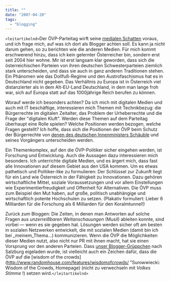 ```yaml
---
title: ""
date: "2007-04-20"
tags: 
  - "blogging"
---
```


`<leitartikelnd>`Der ÖVP-Parteitag wirft seine [medialen Schatten](http://futurezone.orf.at/it/stories/186880/ "ÖVP öffnet sich für Blogger") voraus, und ich frage mich, auf was ich dort als Blogger achten soll. Es kann ja nicht darum gehen, so zu berichten wie die anderen Medien. Für mich kommt erschwerend hinzu, dass ich kein gelernter Österreicher bin, sondern erst seit 2004 hier wohne. Mir ist erst langsam klar geworden, dass sich die österreichischen Parteien von ihren deutschen Schwesterparteien ziemlich stark unterscheiden, und dass sie auch in ganz anderen Traditionen stehen. Ein Phänomen wie das Dollfuß-Regime und den Austrofaschismus hat es in Deutschland nicht gegeben. Das Verhältnis zu Europa ist in Österreich viel distanzierter als in dem Alt-EU-Land Deutschland, in dem man lange froh war, sich auf Europa statt auf das 1000jährige Reich berufen zu können.

Worauf werde ich besonders achten? Da ich mich mit digitalen Medien und auch mit IT beschäftige, interessieren mich Themen mit Technikbezug: die Bürgerrechte im digitalen Zeitalter, das Problem der Urheberrechte und die Frage der "digitalen Kluft". Werden diese Themen auf dem Parteitag überhaupt eine Rolle spielen? Welche Positionen werden bezogen, welche Fragen gestellt? Ich hoffe, dass sich die Positionen der ÖVP beim Schutz der Bürgerrechte von [denen des deutschen Innenministers Schäuble](http://thomaspleil.wordpress.com/2007/04/18/herr-schauble-blogger-sind-terroristen-bald/ "Thomas Pleil — Herr Schäuble: Blogger sind Terroristen. Bald.") und seines Vorgängers unterscheiden werden.

Ein Themenkomplex, auf den die ÖVP-Politiker sicher eingehen werden, ist Forschung und Entwicklung. Auch die Aussagen dazu interessieren mich besonders. Ich unterrichte digitale Medien, und es ärgert mich, dass fast alle Innovationen auf diesem Gebiet aus den USA kommen. Um es etwas pathetisch und Politiker-like zu formulieren: Der Schlüssel zur Zukunft liegt für ein Land wie Österreich in der Fähigkeit zu Innovationen. Dazu gehören wirtschaftliche Mittel, soziale Voraussetzungen und vor allem Einstellungen wie Experimentierfreudigkeit und Offenheit für Alternativen. Die ÖVP muss zum Beispiel den Mut haben, auf große, politisch unabhängige und wirtschaftlich potente Hochschulen zu setzen. (Plakativ formuliert: Lieber 6 Milliarden für die Forschung als 6 Milliarden für den Koralmtunnel!)

Zurück zum Bloggen: Die Zeiten, in denen man Antworten auf solche Fragen aus _unzerreißbaren Weltanschauungen_ (Musil) ableiten konnte, sind vorbei — wenn es sie gegeben hat. Lösungen werden sicher oft am besten in sozialen Netzwerken entwickelt, die mit sozialen Medien (damit bin ich bei _meinem_Thema...) kommunizieren. Wenn die ÖVP die Möglichkeiten dieser Medien nutzt, also nicht nur PR mit ihnen macht, hat sie einen Vorsprung vor den anderen Parteien. Dass [unser Blogger-Grüppchen](http://fm4.orf.at/station/217925/main) nach Salzburg eigeladen wurde, ist vielleicht auch ein Zeichen dafür, dass die ÖVP auf die \[wisdom of the crowds\](http://www.randomhouse.com/features/wisdomofcrowds/ "Surowwiecki: Wisdom of the Crowds, Homepage) (nicht zu verwechseln mit _Volkes Stimme_ !) setzen wird.`</leitartikelnd>`
